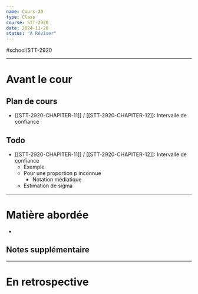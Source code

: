 ```yaml
---
name: Cours-20
type: Class
course: STT-2920
date: 2024-11-20
status: "À Réviser"
---
```

#school/STT-2920 
***
# Avant le cour
## Plan de cours
- [[STT-2920-CHAPITER-11]] / [[STT-2920-CHAPITER-12]]:  Intervalle de confiance

## Todo
- [[STT-2920-CHAPITER-11]] / [[STT-2920-CHAPITER-12]]: Intervalle de confiance
    - Exemple
    - Pour une proportion p inconnue
        - Notation médiatique
    - Estimation de sigma

---
# Matière abordée

- 

## Notes supplémentaire


---
# En retrospective

